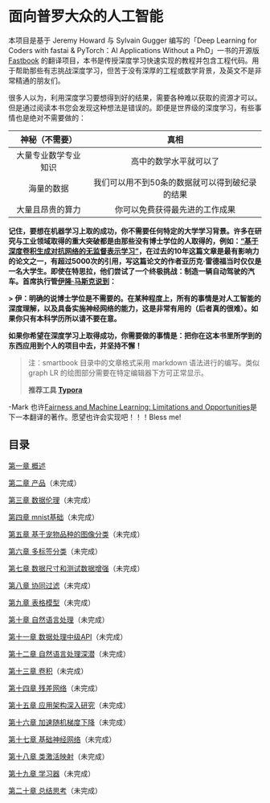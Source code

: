 # 面向普罗大众的人工智能

本项目是基于 Jeremy Howard 与 Sylvain Gugger 编写的「Deep Learning for Coders with fastai & PyTorch：Al Applications Without a PhD」一书的开源版 [Fastbook](https://github.com/fastai/fastbook) 的翻译项目，本书是传授深度学习快速实现的教程并包含工程代码。用于帮助那些有志挑战深度学习，但苦于没有深厚的工程或数学背景，及英文不是非常精通的朋友们。

很多人以为，利用深度学习要想得到好的结果，需要各种难以获取的资源才可以。但是通过阅读本书您会发现这种想法是错误的。即便是世界级的深度学习，有些事情也是绝对不需要做的：

|     神秘（不需要）     |                     真相                     |
| :--------------------: | :------------------------------------------: |
|   大量专业数学专业知识   |         高中的数学水平就可以了         |
|       海量的数据       | 我们可以用不到50条的数据就可以得到破纪录的结果 |
| 大量且昂贵的算力 |        你可以免费获得最先进的工作成果        |

**记住，要想在机器学习上取的成功，你不需要任何特定的大学学习背景。许多在研究与工业领域取得的重大突破都是由那些没有博士学位的人取得的，例如：[“基于深度卷积生成对抗网络的无监督表示学习”](https://arxiv.org/abs/1511.06434)，在过去的10年这篇文章是最有影响力的论文之一，有超过5000次的引用，写这篇论文的作者亚历克·雷德福当时仅仅是一名大学生。即使在特思拉，他们尝试了一个终极挑战：制造一辆自动驾驶的汽车。首席执行管[伊隆·马斯克说到](https://twitter.com/elonmusk/status/1224089444963311616)：**

**> 伊：明确的说博士学位是不需要的。在某种程度上，所有的事情是对人工智能的深度理解，以及具备实施神经网络的能力，这是非常有用的（后者真的很难）。如果你只有本科学历所以请不要在意。**
>
**如果你希望在深度学习上取得成功，你需要做的事情是：把你在这本书里所学到的东西应用到个人的项目中去，并坚持不懈！**
> 注：smartbook 目录中的文章格式采用 markdown 语法进行的编写。类似 graph LR 的绘图部分需要在特定编辑器下方可正常显示。
>
>**推荐工具 [Typora](https://www.typora.io/)**

-Mark 也许[Fairness and Machine Learning: Limitations and Opportunities](https://fairmlbook.org/#course-materials)是下一本翻译的著作。愿望也许会实现吧！！！Bless me!
## 目录

[第一章 概述](./smartbook-01.md)  

[第二章 产品]()（未完成）

[第三章 数据伦理]()（未完成）

[第四章 mnist基础]()（未完成）

[第五章 基于宠物品种的图像分类]()（未完成）

[第六章 多标签分类]()（未完成）

[第七章 数据尺寸和测试数据增强]()（未完成）

[第八章 协同过滤]()（未完成）

[第九章 表格模型]()（未完成）

[第十章 自然语言处理]()（未完成）

[第十一章 数据处理中级API]()（未完成）

[第十二章 自然语言处理深潜]()（未完成）

[第十三章 卷积]()（未完成）

[第十四章 残差网络]()（未完成）

[第十五章 应用架构深入研究]()（未完成）

[第十六章 加速随机梯度下降]()（未完成）

[第十七章 基础神经网络]()（未完成）

[第十八章 类激活映射]()（未完成）

[第十九章 学习器]()（未完成）

[第二十章 总结思考]()（未完成）
